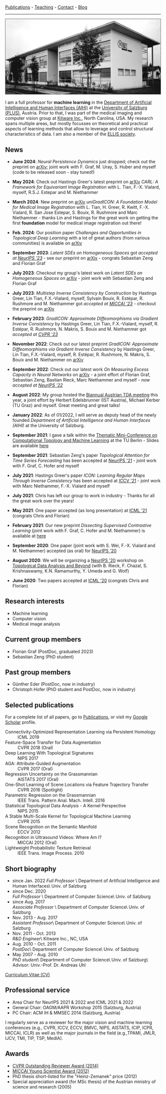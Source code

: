 <link href="//maxcdn.bootstrapcdn.com/font-awesome/4.2.0/css/font-awesome.min.css" rel="stylesheet">

[Publications](publications) - [Teaching](https://github.com/rkwitt/teaching) - [Contact](contact) - [Blog](blog)

* * *

![](uni.png)

I am a full professor for **machine learning** in the [Department of Artificial Intelligence and Human Interfaces (AIHI)](https://plus.ac.at/aihi) at the
[University of Salzburg (PLUS)](https://www.uni-salzburg.at/), Austria. Prior to that, I was part of the medical imaging and computer vision group at [Kitware Inc.](https://www.kitware.com/), North Carolina, USA. My research spans multiple areas, but mostly focusses on theoretical and practical aspects of learning methods that allow to leverage and control structural characteristics of data. I am also a member of the [ELLIS society](https://ellis.eu).

## News

- **June 2024**: *Neural Persistence Dynamics* just dropped; check out the preprint on [arXiv](https://arxiv.org/abs/2405.15732); joint work 
with F. Graf, M. Uray, S. Huber and myself (code to be released soon - stay tuned!)

- **May 2024**: Check out Hastings Greer's latest preprint on [arXiv](https://arxiv.org/abs/2405.16738) *CARL: A Framework for Equivariant Image Registration* with L. Tian, F.-X. Vialard, myself, R.S.J. Estepar and M. Niethammer  

- **March 2024**: New preprint on [arXiv](https://arxiv.org/abs/2403.05780) *uniGradICON: A Foundation Model for Medical Image Registration* with L. Tian, H. Greer, R. Kwitt, F.-X. Vialard, R. San Jose Estepar, S. Bouix, R. Rushmore and Marc Niethammer - thanks Lin and Hastings for the great work on getting the first **foundation** model for medical image registration out there! 

- **Feb. 2024**: Our position paper *Challenges and Opportunities in Topological Deep Learning* with a lot of great 
authors (from various communities) is available on [arXiv](https://arxiv.org/abs/2402.08871) 

- **September 2023**: *Latent SDEs on Homogeneous Spaces* got *accepted at [NeurIPS '23](https://nips.cc/)* - see our preprint on [arXiv](https://arxiv.org/abs/2306.16248) - congrats Sebastian Zeng and Florian Graf      

- **July 2023**: Checkout my group's latest work on *Latent SDEs on Homogeneous Spaces* on [arXiv](https://arxiv.org/abs/2306.16248) - joint work with Sebastian Zeng and Florian Graf


- **July 2023**: *Multistep Inverse Consistency by Construction* by Hastings Greer, Lin Tian, F.X.-Vialard, myself, Sylvain Bouix, R. Estépar, R. Rushmore and M. Niethammer got *accepted at [MICCAI '23](https://conferences.miccai.org/2023/en/)* - checkout the preprint on [arXiv](https://arxiv.org/abs/2305.00087)   

- **February 2023**: *GradICON: Approximate Diffeomorphisms via Gradient Inverse Consistency* by Hastings Greer, Lin Tian, F.X.-Vialard, myself, R. Estépar, R. Rushmore, N. Makris, S. Bouix and M. Niethammer got *accepted at [CVPR '23](https://cvpr2023.thecvf.com/)*    

- **November 2022**: Check out our latest preprint *GradICON: Approximate Diffeomorphisms via Gradient Inverse Consistency* by Hastings Greer, Lin Tian, F.X.-Vialard, myself, R. Estépar, R. Rushmore, N. Makris, S. Bouix and M. Niethammer on [arXiv](https://arxiv.org/pdf/2206.05897.pdf)

- **September 2022**: Check out our latest work *On Measuring Excess Capacity in Neural Networks* on [arXiv](https://arxiv.org/abs/2202.08070) - a joint effort of Florian Graf, Sebastian Zeng, Bastian Rieck, Marc Niethammer and myself - *now accepted at [NeurIPS '22](https://nips.cc/Conferences/2022/Schedule?showEvent=53355)*

- **August 2022**: My group hosted the [Biannual Austrian TDA meeting](https://biannual-austrian-tda.github.io/) this year, a joint effort by Herbert Edelsbrunner (IST Austria), Michael Kerber (TU Graz) and myself. Great meeting and great talks!

- **January 2022**: As of 01/2022, I will serve as deputy head of the newly founded *Department of Artificial Intelligence and Human Interfaces (AIHI)* at the University of Salzburg.

- **September 2021**: I gave a talk within the [Thematic Mini-Conference on Computational Topology and Machine Learning](https://www3.math.tu-berlin.de/mathplus/TES-Summer2021/) at the TU Berlin - Slides are available [here](http://www.rkwitt.org/media/files/TUBerlin_270921.pdf)

- **September 2021**: Sebastian Zeng's paper *Topological Attention for Time Series Forecasting* has been accepted at [NeurIPS '21](https://nips.cc/Conferences/2021/) - joint work with F. Graf, C. Hofer and myself   

- **July 2021**: Hastings Greer's paper *ICON: Learning Regular Maps Through Inverse Consistency* has been accepted at [ICCV '21](http://iccv2021.thecvf.com/home) - joint work with Marc Niethammer, F.-X. Vialard and myself

- **July 2021**: Chris has left our group to work in industry - Thanks for all the great work over the years!

- **May 2021**: One paper accepted (as long presentation) at [ICML '21](https://icml.cc/) (congrats Chris and Florian)      

- **February 2021**: Our new preprint *Dissecting Supervised Contrastive Learning* (joint work with F. Graf, C. Hofer and M. Niethammer) is available at [here](https://arxiv.org/abs/2102.08817)

- **September 2020**: One paper (joint work with S. Wei, F.-X. Vialard and M. Niethammer) accepted (as oral) for [NeurIPS '20](https://neurips.cc)

- **August 2020**: We will be organizing a [NeurIPS '20](https://nips.cc/Conferences/2020/) workshop on [Topological Data Analysis and Beyond](https://nips.cc/Conferences/2020/Schedule?showEvent=16159) (with B. Rieck, F. Chazal, S. Krishnaswamy, K.N. Ramamurthy, Y. Umeda and G. Wolf)

- **June 2020**: Two papers accepted at [ICML '20](https://icml.cc/Conferences/2020/) (congrats Chris and Florian)

## Research interests

- Machine learning
- Computer vision
- Medical image analysis

## Current group members

- Florian Graf (PostDoc, graduated 2023)
- Sebastian Zeng (PhD student)

## Past group members

- Günther Eder (PostDoc, now in industry)
- Christoph Hofer (PhD student and PostDoc, now in industry)

## Selected publications

For a complete list of all papers, go to [Publications](publications), or
visit my [Google Scholar](https://scholar.google.at/citations?user=sfGFi6UAAAAJ&hl=de) profile.


<dl>
<dt>
<a href="http://proceedings.mlr.press/v97/hofer19a.html">
<i class="fa fa-file-pdf-o" aria-hidden="true"></i></a>
Connectivity-Optimized Representation Learning via Persistent Homology</dt>
<dd>ICML 2019</dd>    

<dt>
<a href="http://openaccess.thecvf.com/content_cvpr_2018/papers/Liu_Feature_Space_Transfer_CVPR_2018_paper.pdf">
<i class="fa fa-file-pdf-o" aria-hidden="true"></i></a>
Feature-Space Transfer for Data Augmentation</dt>
<dd>CVPR 2018 (Oral)</dd>     

<dt>
<a href="https://arxiv.org/abs/1707.04041">
<i class="fa fa-file-pdf-o" aria-hidden="true"></i></a>
Deep Learning With Topological Signatures</dt>
<dd>NIPS 2017</dd>

<dt>
<a href="https://arxiv.org/abs/1612.02559">
<i class="fa fa-file-pdf-o" aria-hidden="true"></i></a>
AGA: Attribute-Guided Augmentation</dt>
<dd>CVPR 2017 (Oral)</dd>


<dt>
<a href="http://proceedings.mlr.press/v54/hong17b/hong17b.pdf">
<i class="fa fa-file-pdf-o" aria-hidden="true"></i></a>
Regression Uncertainty on the Grassmannian</dt>
<dd>AISTATS 2017 (Oral)</dd>


<dt>
<a href="http://openaccess.thecvf.com/content_cvpr_2016/papers/Kwitt_One-Shot_Learning_of_CVPR_2016_paper.pdf">
<i class="fa fa-file-pdf-o" aria-hidden="true"></i></a>
One-Shot Learning of Scene Locations via Feature Trajectory Transfer</dt>
<dd>CVPR 2016 (Spotlight)</dd>

<dt>
<a href="https://ieeexplore.ieee.org/document/7378521">
<i class="fa fa-file-pdf-o" aria-hidden="true"></i></a>  
Parametric Regression on the Grassmannian</dt>
<dd>IEEE Trans. Pattern Anal. Mach. Intell. 2016</dd>

<dt>
<a href="http://papers.nips.cc/paper/5887-statistical-topological-data-analysis-a-kernel-perspective">
<i class="fa fa-file-pdf-o" aria-hidden="true"></i></a>
Statistical Topological Data Analysis - A Kernel Perspective</dt>
<dd>NIPS 2015</dd>

<dt>
<a href="http://www.cv-foundation.org/openaccess/content_cvpr_2015/papers/Reininghaus_A_Stable_Multi-Scale_2015_CVPR_paper.pdf">
<i class="fa fa-file-pdf-o" aria-hidden="true"></i></a>
A Stable Multi-Scale Kernel for Topological Machine Learning</dt>
<dd>CVPR 2015</dd>

<dt>
<a href="http://www.cvpapers.com/papers/SceneRecognition-eccv2012.pdf">
<i class="fa fa-file-pdf-o" aria-hidden="true"></i></a>
Scene Recognition on the Semantic Manifold</dt>
<dd> ECCV 2012</dd>

<dt>
<a href="https://www.ncbi.nlm.nih.gov/pubmed/23286117">
<i class="fa fa-file-pdf-o" aria-hidden="true"></i></a>
Recognition in Ultrasound Videos: Where Am I?</dt>
<dd>MICCAI 2012 (Oral)</dd>

<dt>
<a href="https://ieeexplore.ieee.org/document/5238618">
<i class="fa fa-file-pdf-o" aria-hidden="true"></i></a>
Lightweight Probabilistic Texture Retrieval</dt>
<dd>IEEE Trans. Image Process. 2010</dd>
</dl>

## Short biography

- since Jan. 2022
*Full Professor* \\
Department of Artificial Intelligence and Human Interfaces\\
Univ. of Salzburg
- since Dec. 2020  
*Full Professor* \\
Department of Computer Science\\
Univ. of Salzburg
- since Aug. 2017  
*Associate Professor* \\
Department of Computer Science\\
Univ. of Salzburg
- Nov. 2013 - Aug. 2017  
*Assistant Professor*\\
Department of Computer Science\\
Univ. of Salzburg
- Nov. 2011 - Oct. 2013   
*R&D Engineer*\\
Kitware Inc., NC, USA
- Aug. 2010 - Oct. 2011   
*PostDoc*\\
Department of Computer Science\\
Univ. of Salzburg
- May 2007 - Aug. 2010  
*PhD student*\\
Department of Computer Science\\
Univ. of Salzburg\\
Advisor: Univ.-Prof. Dr. Andreas Uhl

[Curriculum Vitae (CV)](cv-kwitt.pdf)


## Professional service

- Area Chair for NeurIPS 2021 & 2022 and ICML 2021 & 2022
- General Chair: OAGM/AAPR Workshop 2015 (Salzburg, Austria)
- PC Chair: ACM IH & MMSEC 2014 (Salzburg, Austria)

I regularly serve as a reviewer for the major vision and machine learning
conferences (e.g., CVPR, ICCV, ECCV, BMVC, NIPS, AISTATS, ICIP, ICPR, MICCAI, ICLR) as
well as the major journals in the field (e.g.,TPAMI, JMLR, IJCV, TMI, TIP, TSP, MedIA).

## Awards

- [CVPR Outstanding Reviewer Award (2014)](http://www.pamitc.org/cvpr14/files/CVPR_2014_Pocket_Guide_Final.pdf)
- [MICCAI Young Scientist Award (2012)](http://www.miccai.org/about-miccai/awards/young-scientist-award/)
- PhD thesis short-listed for the "Heinz-Zemanek" price (2012)
- Special appreciation award (for MSc thesis) of the Austrian ministry of science and research (2005)
